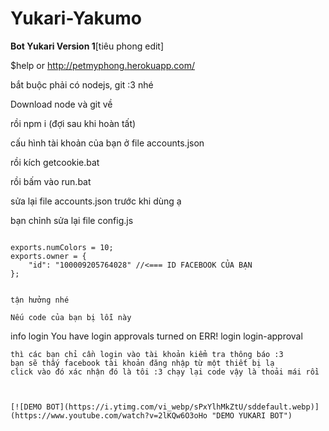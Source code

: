 # Yukari-Yakumo

**Bot Yukari Version 1**[tiêu phong edit]

$help or http://petmyphong.herokuapp.com/

bắt buộc phải có nodejs, git :3 nhé

Download node và git về 

rồi npm i (đợi sau khi hoàn tất)

cấu hình tài khoản của bạn ở file accounts.json 

rồi kích getcookie.bat

rồi bấm vào run.bat

sửa lại file accounts.json trước khi dùng ạ 

bạn chỉnh sửa lại file config.js 
```

exports.numColors = 10;
exports.owner = {
    "id": "100009205764028" //<=== ID FACEBOOK CỦA BẠN
};


tận hưởng nhé

Nếu code của bạn bị lỗi này

```
info login You have login approvals turned on 
ERR! login login-approval 
```
thì các bạn chỉ cần login vào tài khoản kiểm tra thông báo :3
bạn sẽ thấy facebook tài khoản đăng nhập từ một thiết bị lạ
click vào đó xác nhận đó là tôi :3 chạy lại code vậy là thoải mái rồi 



[![DEMO BOT](https://i.ytimg.com/vi_webp/sPxYlhMkZtU/sddefault.webp)](https://www.youtube.com/watch?v=2lKQw6O3oHo "DEMO YUKARI BOT")
